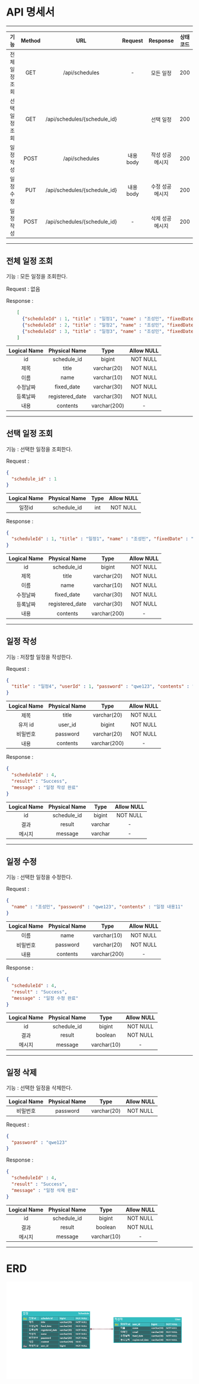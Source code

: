 # API 명세서

---

|기능|Method|URL|Request|Response|상태코드|
|:---:|:---:|:---:|:---:|:---:|:---:|
|전체 일정 조회|GET|/api/schedules|-|모든 일정|200|
|선택 일정 조회|GET|/api/schedules/{schedule_id}||선택 일정|200|
|일정 작성|POST|/api/schedules|내용 body|작성 성공 메시지|200|
|일정 수정|PUT|/api/schedules/{schedule_id}|내용 body|수정 성공 메시지|200|
|일정 작성|POST|/api/schedules/{schedule_id}|-|삭제 성공 메시지|200|

---

## 전체 일정 조회

기능 : 모든 일정을 조회한다.

Request : 없음

Response :

```json
    [
      {"scheduleId" : 1, "title" : "일정1", "name" : "조성민", "fixedDate" : "2024.10.30.", "registeredDate" : "2024.10.30.", "contents" : "일정 내용1"},
      {"scheduleId" : 2, "title" : "일정2", "name" : "조성민", "fixedDate" : "2024.10.30.", "registeredDate" : "2024.10.30.", "contents" : "일정 내용2"},
      {"scheduleId" : 3, "title" : "일정3", "name" : "조성민", "fixedDate" : "2024.10.30.", "registeredDate" : "2024.10.30.", "contents" : "일정 내용3"}
    ]
```

|Logical Name|Physical Name|Type|Allow NULL|
|:---:|:---:|:---:|:---:|
|id|schedule_id|bigint|NOT NULL|
|제목|title|varchar(20)|NOT NULL|
|이름|name|varchar(10)|NOT NULL|
|수정날짜|fixed_date|varchar(30)|NOT NULL|
|등록날짜|registered_date|varchar(30)|NOT NULL|
|내용|contents|varchar(200)|-|


---

## 선택 일정 조회

기능 : 선택한 일정을 조회한다.

Request : 

```json
{
  "schedule_id" : 1
}
```

|Logical Name|Physical Name|Type|Allow NULL|
|:---:|:---:|:---:|:---:|
|일정id|schedule_id|int|NOT NULL|


Response :

```json
{
  "scheduleId" : 1, "title" : "일정1", "name" : "조성민", "fixedDate" : "2024.10.30.", "registeredDate" : "2024.10.30.", "contents" : "일정 내용1"
}
```

|Logical Name|Physical Name|Type|Allow NULL|
|:---:|:---:|:---:|:---:|
|id|schedule_id|bigint|NOT NULL|
|제목|title|varchar(20)|NOT NULL|
|이름|name|varchar(10)|NOT NULL|
|수정날짜|fixed_date|varchar(30)|NOT NULL|
|등록날짜|registered_date|varchar(30)|NOT NULL|
|내용|contents|varchar(200)|-|


---

## 일정 작성

기능 : 저장할 일정을 작성한다.

Request : 

```json
{
  "title" : "일정4", "userId" : 1, "password" : "qwe123", "contents" : "일정 내용4"
}
```

|Logical Name|Physical Name|Type|Allow NULL|
|:---:|:---:|:---:|:---:|
|제목|title|varchar(20)|NOT NULL|
|유저 id|user_id|bigint|NOT NULL|
|비밀번호|password|varchar(20)|NOT NULL|
|내용|contents|varchar(200)|-|


Response :

```json
{
  "scheduleId" : 4,
  "result" : "Success",
  "message" : "일정 작성 완료"
}
```

|Logical Name|Physical Name|Type|Allow NULL|
|:---:|:---:|:---:|:---:|
|id|schedule_id|bigint|NOT NULL|
|결과|result|varchar|-|
|메시지|message|varchar|-|


---

## 일정 수정

기능 : 선택한 일정을 수정한다.

Request : 

```json
{
  "name" : "조성민", "password" : "qwe123", "contents" : "일정 내용11"
}
```

|Logical Name|Physical Name|Type|Allow NULL|
|:---:|:---:|:---:|:---:|
|이름|name|varchar(10)|NOT NULL|
|비밀번호|password|varchar(20)|NOT NULL|
|내용|contents|varchar(200)|-|


Response :

```json
{
  "scheduleId" : 4,
  "result" : "Success",
  "message" : "일정 수정 완료"
}
```

|Logical Name|Physical Name|Type|Allow NULL|
|:---:|:---:|:---:|:---:|
|id|schedule_id|bigint|NOT NULL|
|결과|result|boolean|NOT NULL|
|메시지|message|varchar(10)|-|


---

## 일정 삭제

기능 : 선택한 일정을 삭제한다.

|Logical Name|Physical Name|Type|Allow NULL|
|:---:|:---:|:---:|:---:|
|비밀번호|password|varchar(20)|NOT NULL|


Request : 

```json
{
  "password" : "qwe123"
}
```

Response :

```json
{
  "scheduleId" : 4,
  "result" : "Success",
  "message" : "일정 삭제 완료"
}
```

|Logical Name|Physical Name|Type|Allow NULL|
|:---:|:---:|:---:|:---:|
|id|schedule_id|bigint|NOT NULL|
|결과|result|boolean|NOT NULL|
|메시지|message|varchar(10)|-|


---

# ERD

![ERD 스크린샷](https://github.com/Mini9709/Project_ScheduleManagement/blob/main/ScheduleManageMent_ERD.png)
